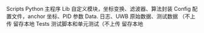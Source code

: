Scripts Python 主程序
Lib 自定义模块，坐标变换、滤波器、算法封装
Config 配置文件，anchor 坐标、PID 参数
Data. 日志、UWB 原始数据、测试数据 （不上传 留存本地 
Tests  测试脚本和单元测试（不上传 留存本地 